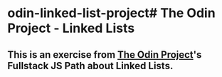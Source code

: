 # odin-linked-list-project# The Odin Project - Linked Lists

## This is an exercise from [The Odin Project](https://www.theodinproject.com/)'s Fullstack JS Path about Linked Lists.
